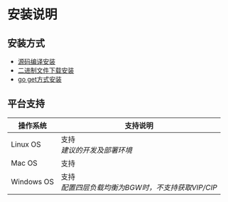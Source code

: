 # 安装说明

## 安装方式
- [源码编译安装](install_from_source.md)
- [二进制文件下载安装](install_using_binaries.md)
- [go get方式安装](install_using_go_get.md)

## 平台支持
| 操作系统   | 支持说明                                           |
| ---------- | -------------------------------------------------- |
| Linux OS   | 支持<br>*建议的开发及部署环境*                     |
| Mac OS     | 支持                                               |
| Windows OS | 支持<br>*配置四层负载均衡为BGW时，不支持获取VIP/CIP* |
